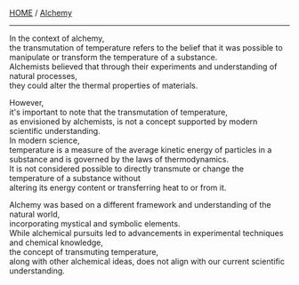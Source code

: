 [HOME](/README.md) / [Alchemy](/assets/docs/universe/Alchemy/readme.md)

---------------------

In the context of alchemy,    
 the transmutation of temperature refers to the belief that it was possible to manipulate or transform the temperature of a substance.   
  Alchemists believed that through their experiments and understanding of natural processes,   
   they could alter the thermal properties of materials.   

However,   
 it's important to note that the transmutation of temperature,   
  as envisioned by alchemists, is not a concept supported by modern scientific understanding.   
   In modern science,   
    temperature is a measure of the average kinetic energy of particles in a substance and is governed by the laws of thermodynamics.    
     It is not considered possible to directly transmute or change the temperature of a substance without    
      altering its energy content or transferring heat to or from it.   
 
Alchemy was based on a different framework and understanding of the natural world,     
 incorporating mystical and symbolic elements.   
  While alchemical pursuits led to advancements in experimental techniques and chemical knowledge,     
   the concept of transmuting temperature,     
    along with other alchemical ideas, does not align with our current scientific understanding.   
